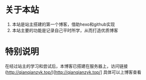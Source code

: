 # 关于本站
1. 本站是站主搭建的第一个博客，借助hexo和github实现
2. 本站主要的功能是记录自己平时所学，从而打造优质博客

# 特别说明
在经过站主的学习和尝试后，本博客已搭建在服务器上，访问链接(http://qianqianzyk.top/)[http://qianqianzyk.top/]
具体可以上博客查看
